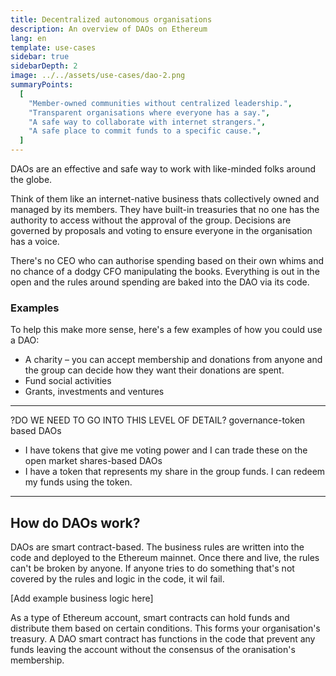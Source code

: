 ```yaml
---
title: Decentralized autonomous organisations
description: An overview of DAOs on Ethereum
lang: en
template: use-cases
sidebar: true
sidebarDepth: 2
image: ../../assets/use-cases/dao-2.png
summaryPoints:
  [
    "Member-owned communities without centralized leadership.",
    "Transparent organisations where everyone has a say.",
    "A safe way to collaborate with internet strangers.",
    "A safe place to commit funds to a specific cause.",
  ]
---
```


DAOs are an effective and safe way to work with like-minded folks around the globe.

Think of them like an internet-native business thats collectively owned and managed by its members. They have built-in treasuries that no one has the authority to access without the approval of the group. Decisions are governed by proposals and voting to ensure everyone in the organisation has a voice.

There's no CEO who can authorise spending based on their own whims and no chance of a dodgy CFO manipulating the books. Everything is out in the open and the rules around spending are baked into the DAO via its code.

### Examples

To help this make more sense, here's a few examples of how you could use a DAO:

- A charity – you can accept membership and donations from anyone and the group can decide how they want their donations are spent.
- Fund social activities
- Grants, investments and ventures

---

?DO WE NEED TO GO INTO THIS LEVEL OF DETAIL?
governance-token based DAOs

- I have tokens that give me voting power and I can trade these on the open market
  shares-based DAOs
- I have a token that represents my share in the group funds. I can redeem my funds using the token.

---

## How do DAOs work?

DAOs are smart contract-based. The business rules are written into the code and deployed to the Ethereum mainnet. Once there and live, the rules can't be broken by anyone. If anyone tries to do something that's not covered by the rules and logic in the code, it wil fail.

[Add example business logic here]

As a type of Ethereum account, smart contracts can hold funds and distribute them based on certain conditions. This forms your organisation's treasury. A DAO smart contract has functions in the code that prevent any funds leaving the account without the consensus of the oranisation's membership.
